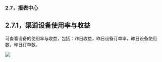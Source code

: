 ### 2.7，报表中心

##    2.7.1，渠道设备使用率与收益

可查看设备的使用率与收益，包括：昨日收益，昨日设备订单率，昨日设备使用数，昨日订单数。

![](https://xhdianpub.oss-cn-shenzhen.aliyuncs.com/doc/pc/36.png)